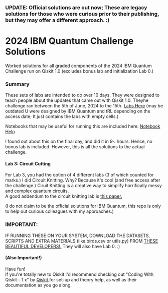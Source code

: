 ### UPDATE: Official solutions are out now; These are legacy solutions for those who were curious prior to their publishing, but they may offer a different approach. :)

# 2024 IBM Quantum Challenge Solutions
Worked solutions for all graded components of the 2024 IBM Quantum Challenge run on Qiskit 1.0 (excludes bonus lab and initialization Lab 0.) 

### Summary
These sets of labs are intended to do over 10 days. They were designed to teach people about the updates that came out with Qiskit 1.0.
Theyhe challenge ran between the 5th of June, 2024 to the 15th. <a href="https://challenges.quantum.ibm.com/2024#lab-0">Labs Here</a> (may be outdated U were designed by IBM Quantum and tRL depending on the access date; It just contains the labs with empty cells.)

Notebooks that may be useful for running this are included here:  <a href="https://www.ibm.com/quantum/blog/qiskit-notebook-environments">Notebook Help</a>

I found out about this on the final day, and did it in 9~ hours. Hence, no bonus lab is included. However, this is all the solutions to the actual challenge.

#### Lab 3: Circuit Cutting
For Lab 3, you had the option of 4 different labs (3 of which counted for marks.) I did Circuit Knitting. Why? Because it's cool (and free access after the challenge.) Ciruit Knitting is a creative way to simplify horrifically messy and complex quantum circuits. <br>
A good addendum to the circuit knitting lab is <a href="https://arxiv.org/pdf/2205.00016">this paper.</a>

(I do not claim to be the official solutions for IBM Quantum, this repo is only to help out curious colleagues with my approaches.)

### IMPORTANT: 
IF RUNNING THESE ON YOUR SYSTEM, DOWNLOAD THE DATASETS, SCRIPTS AND EXTRA MATERIALS (like birds.csv or utils.py) FROM <a href="https://github.com/qiskit-community/ibm-quantum-challenge-2024/tree/main">THESE BEAUTIFUL DEVELOPERS!.</a> They will also have Lab 0. :)

#### (Also Important!)

Have fun! <br>
If you're totally new to Qiskit I'd recommend checking out "Coding With Qiskit - 1.x" by  <a href="https://www.youtube.com/playlist?list=PLOFEBzvs-VvrgHZt3exM_NNiNKtZlHvZi"> Qiskit </a> for set-up and theory help, as well as their documentation as you go along.
